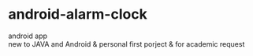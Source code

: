 # android-alarm-clock
android app <br />
new to JAVA and Android &amp; personal first porject &amp; for academic request
